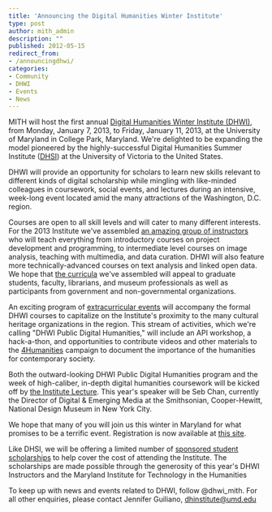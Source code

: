 ```yaml
---
title: 'Announcing the Digital Humanities Winter Institute'
type: post
author: mith_admin
description: ""
published: 2012-05-15
redirect_from: 
- /announcingdhwi/
categories:
- Community
- DHWI
- Events
- News
---
```

MITH will host the first annual [Digital Humanities Winter Institute (DHWI)](http://mith.umd.edu/dhwi), from Monday, January 7, 2013, to Friday, January 11, 2013, at the University of Maryland in College Park, Maryland. We're delighted to be expanding the model pioneered by the highly-successful Digital Humanities Summer Institute ([DHSI](http://www.dhsi.org)) at the University of Victoria to the United States.

DHWI will provide an opportunity for scholars to learn new skills relevant to different kinds of digital scholarship while mingling with like-minded colleagues in coursework, social events, and lectures during an intensive, week-long event located amid the many attractions of the Washington, D.C. region.

Courses are open to all skill levels and will cater to many different interests. For the 2013 Institute we've assembled [an amazing group of instructors](http://mith.umd.edu/dhwi/?q=node/25) who will teach everything from introductory courses on project development and programming, to intermediate level courses on image analysis, teaching with multimedia, and data curation. DHWI will also feature more technically-advanced courses on text analysis and linked open data. We hope that [the curricula](http://mith.umd.edu/dhwi/?q=courses) we've assembled will appeal to graduate students, faculty, librarians, and museum professionals as well as participants from government and non-governmental organizations.

An exciting program of [extracurricular events](http://mith.umd.edu/dhwi/?q=dhwi_public_dh) will accompany the formal DHWI courses to capitalize on the Institute's proximity to the many cultural heritage organizations in the region. This stream of activities, which we're calling "DHWI Public Digital Humanities," will include an API workshop, a hack-a-thon, and opportunities to contribute videos and other materials to the [4Humanities](http://humanistica.ualberta.ca/) campaign to document the importance of the humanities for contemporary society.

Both the outward-looking DHWI Public Digital Humanities program and the week of high-caliber, in-depth digital humanities coursework will be kicked off by [the Institute Lecture](http://mith.umd.edu/dhwi/?q=keynote). This year's speaker will be Seb Chan, currently the Director of Digital & Emerging Media at the Smithsonian, Cooper-Hewitt, National Design Museum in New York City.

We hope that many of you will join us this winter in Maryland for what promises to be a terrific event. Registration is now available at [this site](http://mith.umd.edu/dhwi/?q=registration).

Like DHSI, we will be offering a limited number of [sponsored student scholarships](http://mith.umd.edu/dhwi/?q=scholarships) to help cover the cost of attending the Institute. The scholarships are made possible through the generosity of this year's DHWI Instructors and the Maryland Institute for Technology in the Humanities

To keep up with news and events related to DHWI, follow @dhwi_mith. For all other enquiries, please contact Jennifer Guiliano, [dhinstitute@umd.edu](mailto:dhinstitute@umd.edu)

